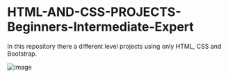 # HTML-AND-CSS-PROJECTS-Beginners-Intermediate-Expert
In this repository there a different level projects using only HTML, CSS and Bootstrap.

![image](https://user-images.githubusercontent.com/75527414/177816185-ca59f7ff-b859-4907-818f-9d07b103936d.png)
